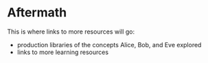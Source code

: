 # Aftermath

This is where links to more resources will go:
- production libraries of the concepts Alice, Bob, and Eve explored
- links to more learning resources
